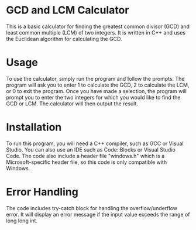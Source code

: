 # GCD and LCM Calculator
This is a basic calculator for finding the greatest common divisor (GCD) and least common multiple (LCM) of two integers. It is written in C++ and uses the Euclidean algorithm for calculating the GCD.

# Usage
To use the calculator, simply run the program and follow the prompts. The program will ask you to enter 1 to calculate the GCD, 2 to calculate the LCM, or 0 to exit the program. Once you have made a selection, the program will prompt you to enter the two integers for which you would like to find the GCD or LCM. The calculator will then output the result.

# Installation
To run this program, you will need a C++ compiler, such as GCC or Visual Studio. You can also use an IDE such as Code::Blocks or Visual Studio Code.
The code also include a header file "windows.h" which is a Microsoft-specific header file, so this code is only compatible with Windows.

# Error Handling
The code includes try-catch block for handling the overflow/underflow error. It will display an error message if the input value exceeds the range of long long int.

